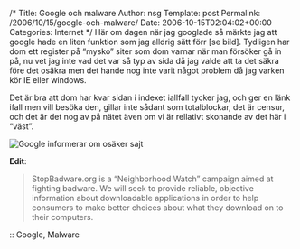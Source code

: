 /*
 Title: Google och malware
 Author: nsg
 Template: post
 Permalink: /2006/10/15/google-och-malware/
 Date: 2006-10-15T02:04:02+00:00
 Categories: Internet
*/
Här om dagen när jag googlade så märkte jag att google hade en liten funktion som jag alldrig sätt förr [se bild]. Tydligen har dom ett register på &#8220;mysko&#8221; siter som dom varnar när man försöker gå in på, nu vet jag inte vad det var så typ av sida då jag valde att ta det säkra före det osäkra men det hande nog inte varit något problem då jag varken kör IE eller windows.

Det är bra att dom har kvar sidan i indexet iallfall tycker jag, och ger en länk ifall men vill besöka den, gillar inte sådant som totalblockar, det är censur, och det är det nog av på nätet även om vi är rellativt skonande av det här i &#8220;väst&#8221;.

<img id="image115" src="http://cdn.junkpile.se/2006/10/google-malware.png" alt="Google informerar om osäker sajt" />

**Edit**:

> StopBadware.org is a &#8220;Neighborhood Watch&#8221; campaign aimed at fighting badware. We will seek to provide reliable, objective information about downloadable applications in order to help consumers to make better choices about what they download on to their computers.

:: Google, Malware

<small></small>
